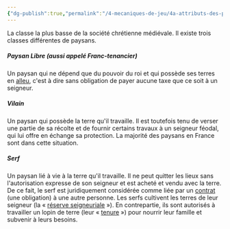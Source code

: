 ```yaml
---
{"dg-publish":true,"permalink":"/4-mecaniques-de-jeu/4a-attributs-des-personnages/classes-sociales/paysans/"}
---
```


La classe la plus basse de la société chrétienne médiévale. Il existe trois classes différentes de paysans.

##### Paysan Libre (aussi appelé Franc-tenancier)
Un paysan qui ne dépend que du pouvoir du roi et qui possède ses terres en [alleu](https://fr.wikipedia.org/wiki/Alleu), c'est à dire sans obligation de payer aucune taxe que ce soit à un seigneur. 
##### Vilain 
Un paysan qui possède la terre qu'il travaille. Il est toutefois tenu de verser une partie de sa récolte et de fournir certains travaux à un seigneur féodal, qui lui offre en échange sa protection. La majorité des paysans en France sont dans cette situation.
##### Serf 
Un paysan lié à vie à la terre qu'il travaille. Il ne peut quitter les lieux sans l'autorisation expresse de son seigneur et est acheté et vendu avec la terre. De ce fait, le serf est juridiquement considérée comme liée par un [contrat](https://fr.wikipedia.org/wiki/Contrat_(droit) "Contrat (droit)") (une obligation) à une autre personne. Les serfs cultivent les terres de leur seigneur (la « [réserve seigneuriale](https://fr.wikipedia.org/wiki/R%C3%A9serve_(histoire) "Réserve (histoire)") »). En contrepartie, ils sont autorisés à travailler un lopin de terre (leur « [tenure](https://fr.wikipedia.org/wiki/Tenure_(f%C3%A9odalit%C3%A9) "Tenure (féodalité)") ») pour nourrir leur famille et subvenir à leurs besoins.

